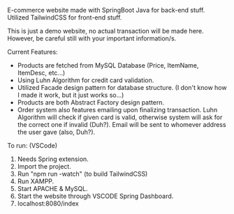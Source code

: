 E-commerce website made with SpringBoot Java for back-end stuff. Utilized TailwindCSS for front-end stuff.

This is just a demo website, no actual transaction will be made here. However, be careful still with your important information/s.

Current Features:
- Products are fetched from MySQL Database (Price, ItemName, ItemDesc, etc...)
- Using Luhn Algorithm for credit card validation.
- Utilized Facade design pattern for database structure. (I don't know how I made it work, but it just works so...)
- Products are both Abstract Factory design pattern.
- Order system also features emailing upon finalizing transaction. Luhn Algorithm will check if given card is valid, otherwise system will ask for the correct one if invalid (Duh?). Email will be sent to whomever address the user gave (also, Duh?).

To run:
(VSCode)
1. Needs Spring extension.
2. Import the project.
3. Run "npm run -watch" (to build TailwindCSS)
4. Run XAMPP.
5. Start APACHE & MySQL.
6. Start the website through VSCODE Spring Dashboard.
7. localhost:8080/index 
